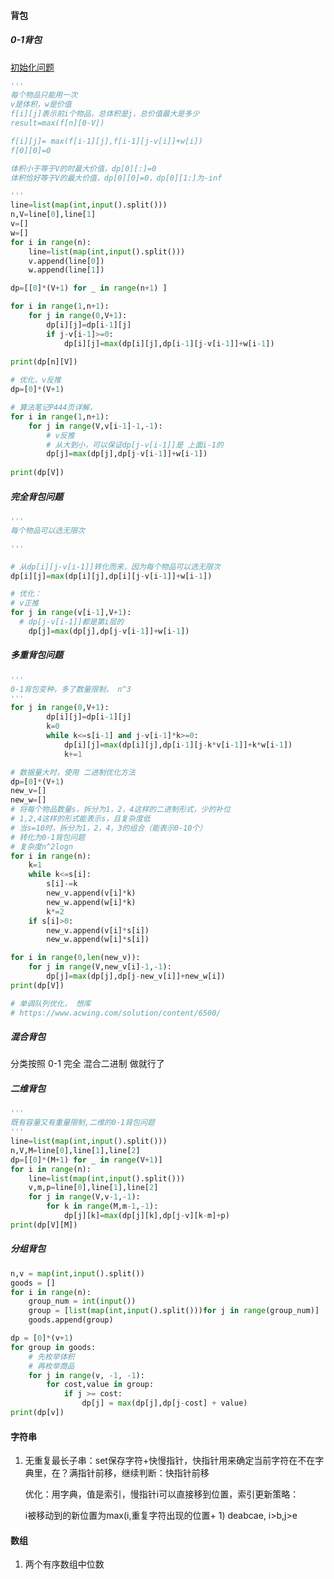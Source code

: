 #### 背包

##### 0-1背包

[初始化问题](https://blog.csdn.net/weixin_30633507/article/details/97319107?utm_medium=distribute.pc_relevant.none-task-blog-BlogCommendFromMachineLearnPai2-1.nonecase&depth_1-utm_source=distribute.pc_relevant.none-task-blog-BlogCommendFromMachineLearnPai2-1.nonecase)

```python
'''
每个物品只能用一次
v是体积，w是价值
f[i][j]表示前i个物品，总体积是j，总价值最大是多少
result=max(f[n][0-V])

f[i][j]= max(f[i-1][j],f[i-1][j-v[i]]+w[i])
f[0][0]=0

体积小于等于V的时最大价值，dp[0][:]=0
体积恰好等于V的最大价值，dp[0][0]=0，dp[0][1:]为-inf

'''
line=list(map(int,input().split()))
n,V=line[0],line[1]
v=[]
w=[]
for i in range(n):
    line=list(map(int,input().split()))
    v.append(line[0])
    w.append(line[1])

dp=[[0]*(V+1) for _ in range(n+1) ]

for i in range(1,n+1):
    for j in range(0,V+1):
        dp[i][j]=dp[i-1][j]
        if j-v[i-1]>=0:
            dp[i][j]=max(dp[i][j],dp[i-1][j-v[i-1]]+w[i-1])
            
print(dp[n][V])

# 优化，v反推
dp=[0]*(V+1)

# 算法笔记P444页详解， 
for i in range(1,n+1):
    for j in range(V,v[i-1]-1,-1):
        # v反推
      	# 从大到小，可以保证dp[j-v[i-1]]是 上面i-1的
        dp[j]=max(dp[j],dp[j-v[i-1]]+w[i-1])
            
print(dp[V])
```

##### 完全背包问题

```python
'''
每个物品可以选无限次

'''

# 从dp[i][j-v[i-1]]转化而来，因为每个物品可以选无限次
dp[i][j]=max(dp[i][j],dp[i][j-v[i-1]]+w[i-1])

# 优化：
# v正推
for j in range(v[i-1],V+1):
  # dp[j-v[i-1]]都是第i层的
	dp[j]=max(dp[j],dp[j-v[i-1]]+w[i-1])
```

##### 多重背包问题

```python
'''
0-1背包变种，多了数量限制， n^3
'''
for j in range(0,V+1):
        dp[i][j]=dp[i-1][j]
        k=0
        while k<=s[i-1] and j-v[i-1]*k>=0:
            dp[i][j]=max(dp[i][j],dp[i-1][j-k*v[i-1]]+k*w[i-1])
            k+=1

# 数据量大时，使用 二进制优化方法
dp=[0]*(V+1)
new_v=[]
new_w=[]
# 将每个物品数量s，拆分为1，2，4这样的二进制形式，少的补位
# 1,2,4这样的形式能表示s，且复杂度低
# 当s=10时，拆分为1，2，4，3的组合（能表示0-10个）
# 转化为0-1背包问题
# 复杂度n^2logn
for i in range(n):
    k=1
    while k<=s[i]:
        s[i]-=k
        new_v.append(v[i]*k)
        new_w.append(w[i]*k)
        k*=2
    if s[i]>0:
        new_v.append(v[i]*s[i])
        new_w.append(w[i]*s[i])

for i in range(0,len(new_v)):
    for j in range(V,new_v[i]-1,-1):
        dp[j]=max(dp[j],dp[j-new_v[i]]+new_w[i])
print(dp[V])

# 单调队列优化， 想库
# https://www.acwing.com/solution/content/6500/

```

##### 混合背包

分类按照 0-1 完全 混合二进制 做就行了

##### 二维背包

```python
'''
既有容量又有重量限制,二维的0-1背包问题
'''
line=list(map(int,input().split()))
n,V,M=line[0],line[1],line[2]
dp=[[0]*(M+1) for _ in range(V+1)]
for i in range(n):
    line=list(map(int,input().split()))
    v,m,p=line[0],line[1],line[2]
    for j in range(V,v-1,-1):
        for k in range(M,m-1,-1):
            dp[j][k]=max(dp[j][k],dp[j-v][k-m]+p)
print(dp[V][M])
```

##### 分组背包

```python
n,v = map(int,input().split())
goods = []
for i in range(n):
    group_num = int(input())
    group = [list(map(int,input().split()))for j in range(group_num)]
    goods.append(group)

dp = [0]*(v+1)
for group in goods:
  	# 先枚举体积
    # 再枚举商品
    for j in range(v, -1, -1):
        for cost,value in group:
            if j >= cost:
                dp[j] = max(dp[j],dp[j-cost] + value)
print(dp[v])
```

#### 字符串

1. 无重复最长子串：set保存字符+快慢指针，快指针用来确定当前字符在不在字典里，在？满指针前移，继续判断：快指针前移

   优化：用字典，值是索引，慢指针i可以直接移到位置，索引更新策略：

   i被移动到的新位置为max(i,重复字符出现的位置+ 1) deabcae,  i>b,j>e

#### 数组

1. 两个有序数组中位数